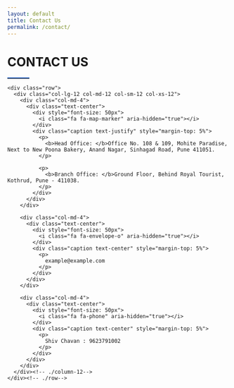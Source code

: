 ```yaml
---
layout: default
title: Contact Us
permalink: /contact/
---
```


<div class="section">
  <div class="container">
    <div class="row" style="margin-bottom: 2%">
      <div class="col-lg-12 col-md-12 col-sm-12 col-xs-12 text-center">
        <h1>CONTACT US</h1>
        <hr style="max-width:50px; border-top: 2px solid #316ac6;">
      </div>
    </div>

    <div class="row">
      <div class="col-lg-12 col-md-12 col-sm-12 col-xs-12">
        <div class="col-md-4">
          <div class="text-center">
            <div style="font-size: 50px">
              <i class="fa fa-map-marker" aria-hidden="true"></i>
            </div>
            <div class="caption text-justify" style="margin-top: 5%">
              <p>
                <b>Head Office: </b>Office No. 108 & 109, Mohite Paradise, Next to New Poona Bakery, Anand Nagar, Sinhagad Road, Pune 411051.
              </p>

              <p>
                <b>Branch Office: </b>Ground Floor, Behind Royal Tourist, Kothrud, Pune - 411038.
              </p>
            </div>
          </div>
        </div>

        <div class="col-md-4">
          <div class="text-center">
            <div style="font-size: 50px">
              <i class="fa fa-envelope-o" aria-hidden="true"></i>
            </div>
            <div class="caption text-center" style="margin-top: 5%">
              <p>
                example@example.com
              </p>
            </div>
          </div>
        </div>

        <div class="col-md-4">
          <div class="text-center">
            <div style="font-size: 50px">
              <i class="fa fa-phone" aria-hidden="true"></i>
            </div>
            <div class="caption text-center" style="margin-top: 5%">
              <p>
                Shiv Chavan : 9623791002
              </p>
            </div>
          </div>
        </div>
      </div><!-- ./column-12-->
    </div><!-- ./row-->
  </div><!-- ./container-->
</div><!-- ./section-->
